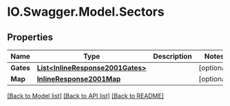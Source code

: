 # IO.Swagger.Model.Sectors
## Properties

Name | Type | Description | Notes
------------ | ------------- | ------------- | -------------
**Gates** | [**List&lt;InlineResponse2001Gates&gt;**](InlineResponse2001Gates.md) |  | [optional] 
**Map** | [**InlineResponse2001Map**](InlineResponse2001Map.md) |  | [optional] 

[[Back to Model list]](../README.md#documentation-for-models) [[Back to API list]](../README.md#documentation-for-api-endpoints) [[Back to README]](../README.md)

